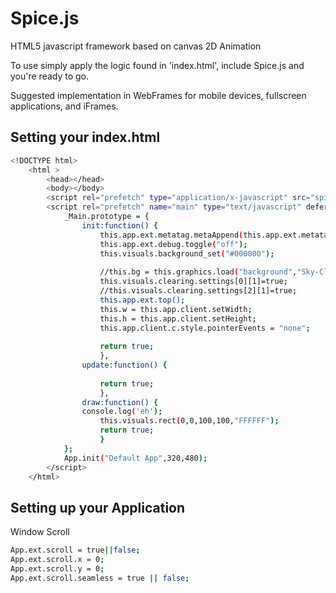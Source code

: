 Spice.js
========

HTML5 javascript framework based on canvas 2D Animation


To use simply apply the logic found in 'index.html', include Spice.js and you're ready to go. 

Suggested implementation in WebFrames for mobile devices, fullscreen applications, and iFrames. 

Setting your index.html
-----------------------


```bash
<!DOCTYPE html>
	<html >
		<head></head>
		<body></body>
		<script rel="prefetch" type="application/x-javascript" src="spice.js"></script>
		<script rel="prefetch" name="main" type="text/javascript" defer>
			_Main.prototype = {
				init:function() {
					this.app.ext.metatag.metaAppend(this.app.ext.metatag.metaLink("icon.png","shortcut icon","image/png"));
					this.app.ext.debug.toggle("off");
					this.visuals.background_set("#000000");
					
					//this.bg = this.graphics.load("background","Sky-Clouds-Building-Landscape-City-Toronto-Canada");
					this.visuals.clearing.settings[0][1]=true;
					//this.visuals.clearing.settings[2][1]=true;
					this.app.ext.top();
					this.w = this.app.client.setWidth;
					this.h = this.app.client.setHeight;
					this.app.client.c.style.pointerEvents = "none";
					
					return true;
					},
				update:function() {
					
					return true;
					},
				draw:function() {
				console.log('eh');
					this.visuals.rect(0,0,100,100,"FFFFFF");
					return true;
					}
			};
			App.init("Default App",320,480);
		</script>
	</html>
```

Setting up your Application
---------------------------

Window Scroll

```bash
App.ext.scroll = true||false;
App.ext.scroll.x = 0;
App.ext.scroll.y = 0;
App.ext.scroll.seamless = true || false;
```